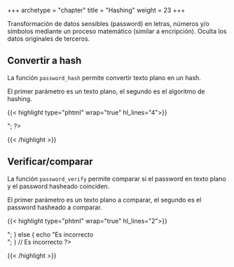 +++
archetype = "chapter"
title = "Hashing"
weight = 23
+++

Transformación de datos sensibles (password) en letras, números y/o símbolos mediante un proceso matemático (similar a encripción). Oculta los datos originales de terceros.

## Convertir a hash
La función `password_hash` permite convertir texto plano en un hash. 

El primer parámetro es un texto plano, el segundo es el algoritmo de hashing.

{{< highlight type="phtml" wrap="true" hl_lines="4">}}
<?php
$password_plain = "ginoliza";

$hashed_password = password_hash($password_plain, PASSWORD_DEFAULT);

echo "$password_plain : $hashed_password <br>";
?>
{{< /highlight >}}

## Verificar/comparar
La función `password_verify` permite comparar si el password en texto plano y el password hasheado coinciden. 

El primer parámetro es un texto plano a comparar, el segundo es el password hasheado a comparar.

{{< highlight  type="phtml" wrap="true" hl_lines="2">}}
<?php
if (password_verify("ginoLIZA", $hashed_password)) {
    echo "Es correcto<br>";
} else {
    echo "Es incorrecto<br>";
} // Es incorrecto
?>
{{< /highlight >}}